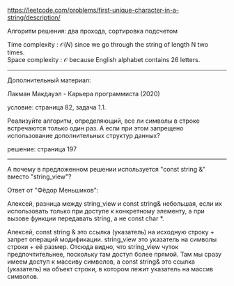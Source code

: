https://leetcode.com/problems/first-unique-character-in-a-string/description/

Алгоритм решения: два прохода, сортировка подсчетом

Time complexity : $\mathcal{O}(N)$ since we go through the string of length N two times.  
Space complexity : $\mathcal{O}$ because English alphabet contains 26 letters.

_________

Дополнительный материал:

Лакман Макдауэл - Карьера программиста (2020)

условие: страница 82, задача 1.1.

Реализуйте алгоритм, определяющий, все ли символы в строке встречаются только один раз. А если при этом запрещено использование дополнительных структур данных?

решение: страница 197

_______

А почему в предложенном решении используется "const string &" вместо "string_view"?

Ответ от "Фёдор Меньшиков":

Алексей, разница между string_view и const string& небольшая, если их использовать только при доступе к конкретному элементу, а при вызове функции передавать string, а не const char *.

Алексей, const string & это ссылка (указатель) на исходную строку + запрет операций модификации. string_view это указатель на символы строки + её размер. Отсюда видно, что string_view чуток предпочтительнее, поскольку там доступ более прямой. Там мы сразу имеем доступ к массиву символов, а const string& это ссылка (указатель) на объект строки, в котором лежит указатель на массив символов.
